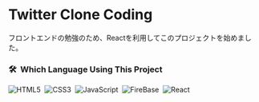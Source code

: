 # Twitter Clone Coding
フロントエンドの勉強のため、Reactを利用してこのプロジェクトを始めました。

### 🛠 &nbsp;Which Language Using This Project 
![HTML5](https://img.shields.io/badge/-HTML5-E34F26?style=flat&logo=html5&logoColor=white)&nbsp;
![CSS3](https://img.shields.io/badge/-CSS3-1572B6?style=flat&logo=css3)&nbsp;
![JavaScript](https://img.shields.io/badge/-JavaScript-05122A?style=flat&logo=javascript&logoColor=white&color=orange)&nbsp;
![FireBase](https://img.shields.io/badge/-FireBase-05122A?style=flat&logo=firbaset&logoColor=white&color=1b73e8)&nbsp;
![React](https://img.shields.io/badge/-React-05122A?style=flat&logo=react&logoColor=white&color=blue)&nbsp;
